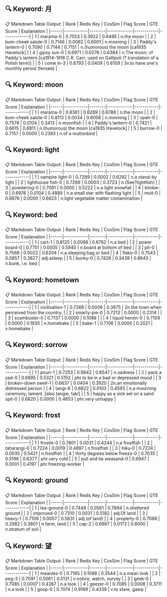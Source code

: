 
## 🔍 Keyword: 月

📋 Markdown Table Output:
| Rank | Redis Key | CosSim | Flag Score | GTE Score | Explanation |
|------|------------|--------|-------------|------------|-------------|
| 1 | marama-0 | 0.7553 | 0.3922 | 0.6495 | n.the moon |
| 2 | bum-cheek salute-0 | 0.7146 | 0.0082 | 0.6001 | n.mooning |
| 3 | Paddy's lantern-0 | 0.7090 | 0.7144 | 0.7151 | n.(humorous) the moon [ca1935 Havelock] |
| 4 | gipsy sun-0 | 0.6971 | 0.0276 | 0.6384 | n.The moon; cf Paddy's lantern [ca1914-1918 C.R. Carr: used on Gallipoli (? translation of a Polish term)] |
| 5 | come in-3 | 0.6793 | 0.0409 | 0.6109 | 3v.to have one's monthly period (female) |

## 🔍 Keyword: moon

📋 Markdown Table Output:
| Rank | Redis Key | CosSim | Flag Score | GTE Score | Explanation |
|------|------------|--------|-------------|------------|-------------|
| 1 | marama-0 | 0.8361 | 0.6289 | 0.6788 | n.the moon |
| 2 | bum-cheek salute-0 | 0.8113 | 0.0034 | 0.6058 | n.mooning |
| 3 | opah-0 | 0.7578 | 0.0104 | 0.3413 | n.moonfish |
| 4 | Paddy's lantern-0 | 0.7421 | 0.6615 | 0.6811 | n.(humorous) the moon [ca1935 Havelock] |
| 5 | burrow-0 | 0.7157 | 0.0000 | 0.2383 | n.of a muttonbird |

## 🔍 Keyword: light

📋 Markdown Table Output:
| Rank | Redis Key | CosSim | Flag Score | GTE Score | Explanation |
|------|------------|--------|-------------|------------|-------------|
| 1 | vampire light-0 | 0.7289 | 0.0002 | 0.6292 | n.a stand-by light |
| 2 | lighthouse fish-0 | 0.7269 | 0.0003 | 0.3723 | n.(See?lightfish) |
| 3 | powdering-0 | 0.7081 | 0.0000 | 0.5222 | n.a light snowfall |
| 4 | blinkie-0 | 0.6976 | 0.0104 | 0.4889 | n.a small star with flashing light |
| 5 | moit-0 | 0.6876 | 0.0000 | 0.6623 | n.light vegetable matter contamination |

## 🔍 Keyword: bed

📋 Markdown Table Output:
| Rank | Redis Key | CosSim | Flag Score | GTE Score | Explanation |
|------|------------|--------|-------------|------------|-------------|
| 1 | cart-1 | 0.8125 | 0.0088 | 0.6762 | n.a bed |
| 2 | power board-0 | 0.7751 | 0.0005 | 0.5940 | n.board at bottom of bed |
| 3 | pit-0 | 0.7568 | 0.0022 | 0.6204 | n.a sleeping bag or bed |
| 4 | flako-0 | 0.7543 | 0.0857 | 0.3827 | adj.asleep |
| 5 | bunky-0 | 0.7428 | 0.3439 | 0.8643 | n.bunk, i.e. bed |

## 🔍 Keyword: hometown

📋 Markdown Table Output:
| Rank | Redis Key | CosSim | Flag Score | GTE Score | Explanation |
|------|------------|--------|-------------|------------|-------------|
| 1 | civilisation-1 | 0.7269 | 0.0006 | 0.3675 | 2n.the town when perceived from the country. |
| 2 | smarty-pie-0 | 0.7213 | 0.0000 | 0.2314 |  |
| 3 | scambuster-0 | 0.7137 | 0.0000 | 0.1088 |  |
| 4 | liquid heroin-0 | 0.7109 | 0.0000 | 0.1935 | n.homebake |
| 5 | bake-1 | 0.7106 | 0.0000 | 0.2021 | v.homebake |

## 🔍 Keyword: sorrow

📋 Markdown Table Output:
| Rank | Redis Key | CosSim | Flag Score | GTE Score | Explanation |
|------|------------|--------|-------------|------------|-------------|
| 1 | pouri-1 | 0.7253 | 0.9842 | 0.6547 | n.sadness |
| 2 | pack a sad-0 | 0.6895 | 0.5321 | 0.5152 | phr.to be in a bad or depressed mood |
| 3 | broken-down swell-1 | 0.6837 | 0.0404 | 0.3920 | 2n.an emotionally distressed person |
| 4 | tangi-6 | 0.6822 | 0.0103 | 0.4593 | n.a mourning ceremony; lament. [also tangie, taki] |
| 5 | happy as a sick eel on a sand spit-0 | 0.6820 | 0.0000 | 0.4653 | phr.very unhappy |

## 🔍 Keyword: frost

📋 Markdown Table Output:
| Rank | Redis Key | CosSim | Flag Score | GTE Score | Explanation |
|------|------------|--------|-------------|------------|-------------|
| 1 | frostie-0 | 0.7801 | 0.0031 | 0.4244 | n.a frostfish |
| 2 | taharangi-0 | 0.7224 | 0.0019 | 0.4897 | n.frostfish |
| 3 | hiku-0 | 0.7224 | 0.0035 | 0.5421 | n.frostfish |
| 4 | thirty degrees below freezo-0 | 0.7035 | 0.5196 | 0.6377 | phr.very cold |
| 5 | pull and tie weasand-0 | 0.6947 | 0.0001 | 0.4197 | phr.freezing-worker |

## 🔍 Keyword: ground

📋 Markdown Table Output:
| Rank | Redis Key | CosSim | Flag Score | GTE Score | Explanation |
|------|------------|--------|-------------|------------|-------------|
| 1 | lea-ground-0 | 0.7448 | 0.0561 | 0.7894 | n.sheltered ground |
| 2 | improved-0 | 0.7310 | 0.0031 | 0.5182 | adj.Of land |
| 3 | heavy-1 | 0.7109 | 0.0057 | 0.5631 | adj.(of land) |
| 4 | property-0 | 0.7088 | 0.2982 | 0.3801 | n.farm, land |
| 5 | cap-2 | 0.6967 | 0.0172 | 0.6000 | n.stratum of soil |

## 🔍 Keyword: 望

📋 Markdown Table Output:
| Rank | Redis Key | CosSim | Flag Score | GTE Score | Explanation |
|------|------------|--------|-------------|------------|-------------|
| 1 | meanies-0 | 0.7185 | 0.1088 | 0.3544 | n.a mean look |
| 2 | peg-3 | 0.7091 | 0.5061 | 0.5131 | v.notice, watch, survey |
| 3 | geek-0 | 0.7085 | 0.0007 | 0.4367 | n.a look |
| 4 | geezer-0 | 0.7085 | 0.0008 | 0.3711 | n.a look |
| 5 | goop-0 | 0.7074 | 0.9169 | 0.4339 | v.to stare, gawp |